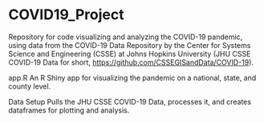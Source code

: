 # COVID19_Project

Repository for code visualizing and analyzing the COVID-19 pandemic, using data from the 
COVID-19 Data Repository by the Center for Systems Science and Engineering (CSSE) at Johns Hopkins University
(JHU CSSE COVID-19 Data for short, https://github.com/CSSEGISandData/COVID-19).

app.R
An R Shiny app for visualizing the pandemic on a national, state, and county level.

Data Setup
Pulls the JHU CSSE COVID-19 Data, processes it, and creates dataframes for plotting and analysis.

